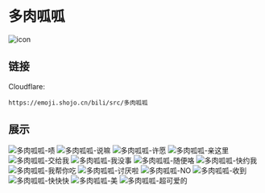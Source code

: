 # 多肉呱呱
![icon](https://emoji.shojo.cn/bili/src/多肉呱呱/icon.png)
## 链接
Cloudflare:
```
https://emoji.shojo.cn/bili/src/多肉呱呱
```
## 展示
![多肉呱呱-啧](https://emoji.shojo.cn/bili/src/多肉呱呱/多肉呱呱-啧.png)
![多肉呱呱-说嘛](https://emoji.shojo.cn/bili/src/多肉呱呱/多肉呱呱-说嘛.png)
![多肉呱呱-许愿](https://emoji.shojo.cn/bili/src/多肉呱呱/多肉呱呱-许愿.png)
![多肉呱呱-亲这里](https://emoji.shojo.cn/bili/src/多肉呱呱/多肉呱呱-亲这里.png)
![多肉呱呱-交给我](https://emoji.shojo.cn/bili/src/多肉呱呱/多肉呱呱-交给我.png)
![多肉呱呱-我没事](https://emoji.shojo.cn/bili/src/多肉呱呱/多肉呱呱-我没事.png)
![多肉呱呱-随便咯](https://emoji.shojo.cn/bili/src/多肉呱呱/多肉呱呱-随便咯.png)
![多肉呱呱-快约我](https://emoji.shojo.cn/bili/src/多肉呱呱/多肉呱呱-快约我.png)
![多肉呱呱-我帮你吃](https://emoji.shojo.cn/bili/src/多肉呱呱/多肉呱呱-我帮你吃.png)
![多肉呱呱-讨厌啦](https://emoji.shojo.cn/bili/src/多肉呱呱/多肉呱呱-讨厌啦.png)
![多肉呱呱-NO](https://emoji.shojo.cn/bili/src/多肉呱呱/多肉呱呱-NO.png)
![多肉呱呱-收到](https://emoji.shojo.cn/bili/src/多肉呱呱/多肉呱呱-收到.png)
![多肉呱呱-快快快](https://emoji.shojo.cn/bili/src/多肉呱呱/多肉呱呱-快快快.png)
![多肉呱呱-美](https://emoji.shojo.cn/bili/src/多肉呱呱/多肉呱呱-美.png)
![多肉呱呱-超可爱的](https://emoji.shojo.cn/bili/src/多肉呱呱/多肉呱呱-超可爱的.png)
